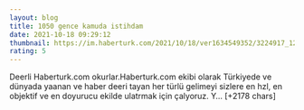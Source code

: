 ```yaml
--- 
layout: blog
title: 1050 gence kamuda istihdam
date: 2021-10-18 09:29:12
thumbnail: https://im.haberturk.com/2021/10/18/ver1634549352/3224917_1200x627.jpg
rating: 5
---
```

Deerli Haberturk.com okurlar.Haberturk.com ekibi olarak Türkiyede ve dünyada yaanan ve haber deeri tayan her türlü gelimeyi sizlere en hzl, en objektif ve en doyurucu ekilde ulatrmak için çalyoruz. Y… [+2178 chars]